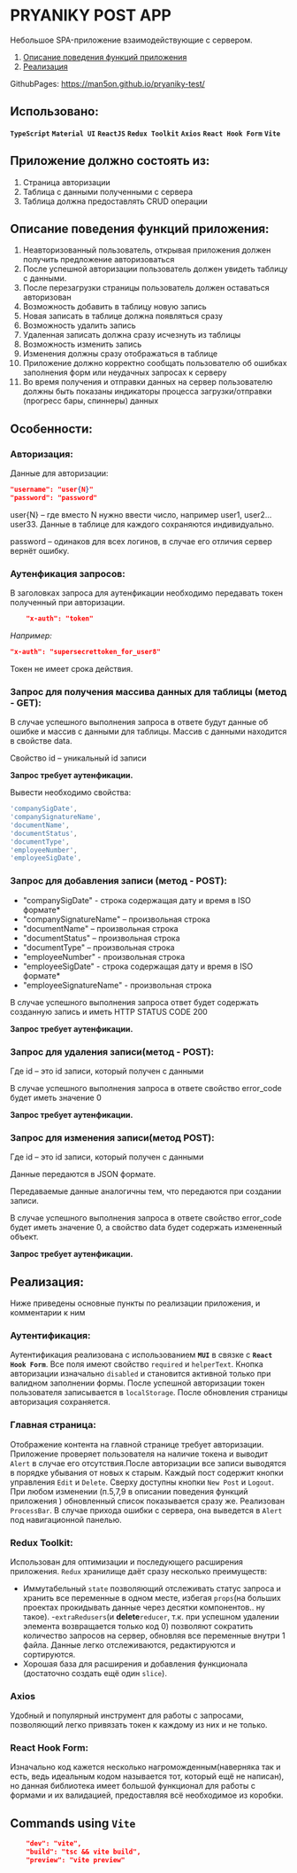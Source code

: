 # PRYANIKY POST APP

Небольшое SPA-приложение взаимодействующие с сервером.

1. [Описание поведения функций приложения](#link1)
2. [Реализация](#link2)

GithubPages: https://man5on.github.io/pryaniky-test/

## Использовано:

**`TypeScript`** **`Material UI`** **`ReactJS`** **`Redux Toolkit`** **`Axios`** **`React Hook Form`** **`Vite`**

## Приложение должно состоять из:

1. Страница авторизации
2. Таблица с данными полученными с сервера
3. Таблица должна предоставлять CRUD операции

## <a name='link1'>Описание поведения функций приложения:</a>

1. Неавторизованный пользователь, открывая приложения должен получить предложение
   авторизоваться
2. После успешной авторизации пользователь должен увидеть таблицу с данными.
3. После перезагрузки страницы пользователь должен оставаться авторизован
4. Возможность добавить в таблицу новую запись
5. Новая записать в таблице должна появляться сразу
6. Возможность удалить запись
7. Удаленная записать должна сразу исчезнуть из таблицы
8. Возможность изменить запись
9. Изменения должны сразу отображаться в таблице
10. Приложение должно корректно сообщать пользователю об ошибках заполнения форм или
    неудачных запросах к серверу
11. Во время получения и отправки данных на сервер пользователю должны быть показаны
    индикаторы процесса загрузки/отправки (прогресс бары, спиннеры) данных

## Особенности:

### Авторизация:

Данные для авторизации:

```json
"username": "user{N}"
"password": "password"
```

user{N} – где вместо N нужно ввести число, например user1, user2… user33. Данные в таблице для каждого сохраняются индивидуально.

password – одинаков для всех логинов, в случае его отличия сервер вернёт ошибку.

### Аутенфикация запросов:

В заголовках запроса для аутенфикации необходимо передавать токен полученный при авторизации.

```json
    "x-auth": "token"
```

_Например:_

```json
"x-auth": "supersecrettoken_for_user8"
```

Токен не имеет срока действия.

### Запрос для получения массива данных для таблицы (метод - GET):

В случае успешного выполнения запроса в ответе будут данные об ошибке и массив с данными для таблицы. Массив с данными находится в свойстве data.

Свойство id – уникальный id записи

**Запрос требует аутенфикации.**

Вывести необходимо свойства:

```js
'companySigDate',
'companySignatureName',
'documentName',
'documentStatus',
'documentType',
'employeeNumber',
'employeeSigDate',
```

### Запрос для добавления записи (метод - POST):

-   "companySigDate" - строка содержащая дату и время в ISO формате\*
-   "companySignatureName" – произвольная строка
-   "documentName" – произвольная строка
-   "documentStatus" – произвольная строка
-   "documentType" – произвольная строка
-   "employeeNumber" - произвольная строка
-   "employeeSigDate" - строка содержащая дату и время в ISO формате\*
-   "employeeSignatureName" - произвольная строка

В случае успешного выполнения запроса ответ будет содержать созданную запись и иметь HTTP STATUS CODE 200

**Запрос требует аутенфикации.**

### Запрос для удаления записи(метод - POST):

Где id – это id записи, который получен с данными

В случае успешного выполнения запроса в ответе свойство error_code будет иметь значение 0

**Запрос требует аутенфикации.**

### Запрос для изменения записи(метод POST):

Где id – это id записи, который получен с данными

Данные передаются в JSON формате.

Передаваемые данные аналогичны тем, что передаются при создании записи.

В случае успешного выполнения запроса в ответе свойство error_code будет иметь значение 0, а свойство data будет содержать измененный объект.

**Запрос требует аутенфикации.**

## <a name='link2'>Реализация:</a>

Ниже приведены основные пункты по реализации приложения, и комментарии к ним

### Аутентификация:

Аутентификация реализована с использованием **`MUI`** в связке с **`React Hook Form`**. Все поля имеют свойство `required` и `helperText`. Кнопка авторизации изначально `disabled` и становится активной только при валидном заполнении формы. После успешной авторизации токен пользователя записывается в `localStorage`. После обновления страницы авторизация сохраняется.

### Главная страница:

Отображение контента на главной странице требует авторизации. Приложение проверяет пользователя на наличие токена и выводит `Alert` в случае его отсутствия.После авторизации все записи выводятся в порядке убывания от новых к старым. Каждый пост содержит кнопки управления `Edit` и `Delete`. Сверху доступны кнопки `New Post` и `Logout`. При любом изменении (п.5,7,9 в описании поведения функций приложения ) обновленный список показывается сразу же. Реализован `ProcessBar`. В случае прихода ошибки с сервера, она выведется в `Alert` под навигационной панелью.

### Redux Toolkit:

Использован для оптимизации и последующего расширения приложения. `Redux` хранилище даёт сразу несколько преимуществ:

-   Иммутабельный `state` позволяющий отслеживать статус запроса и хранить все переменные в одном месте, избегая `props`(на больших проектах прокидывать данные через десятки компонентов.. ну такое). -`extraRedusers`(и **delete**`reducer`, т.к. при успешном удалении элемента возвращается только код 0) позволяют сократить количество запросов на сервер, обновляя все переменные внутри 1 файла. Данные легко отслеживаются, редактируются и сортируются.
-   Хорошая база для расширения и добавления функционала (достаточно создать ещё один `slice`).

### Axios

Удобный и популярный инструмент для работы с запросами, позволяющий легко привязать токен к каждому из них и не только.

### React Hook Form:

Изначально код кажется несколько нагроможденным(наверняка так и есть, ведь идеальным кодом называется тот, который ещё не написан), но данная библиотека имеет большой функционал для работы с формами и их валидацией, предоставляя всё необходимое из коробки.

## Commands using `Vite`

```json
    "dev": "vite",
    "build": "tsc && vite build",
    "preview": "vite preview"
```
